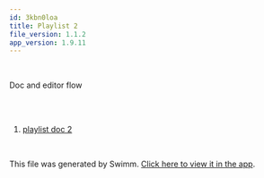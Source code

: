 ```yaml
---
id: 3kbn0loa
title: Playlist 2
file_version: 1.1.2
app_version: 1.9.11
---
```


<!-- Intro - Do not remove this comment -->
<br/>

Doc and editor flow

<br/>

<br/>

<!-- Steps - Do not remove this comment -->
1. [playlist doc 2](playlist-doc-2.xjbdslak.sw.md)


<br/>

This file was generated by Swimm. [Click here to view it in the app](https://swimm-web-app.web.app/repos/Z2l0aHViJTNBJTNBTm9hUmVwbyUzQSUzQU5vYW96ZXI=/playlists/3kbn0loa).
